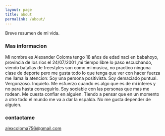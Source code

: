 ```yaml
---
layout: page
title: about
permalink: /about/
---
```

Breve resumen de mi vida.

### Mas informacion

Mi nombre es Alexander Coloma tengo 18 años de edad naci en babahoyo, provincia de los rios el 24/07/2001 ,mi tiempo libre lo paso escuchando, viendo batallas de freestyles son como mi musica, no practico ninguna clase de deporte pero me gusta todo lo que tenga que ver con hacer fuerza me llama la atencion:
Soy una persona positivista.
Soy demaciado puntual.
Vergonzoso.
Inquieto.
Me esfuerzo cuando es algo que es de mi interes y no para hasta conseguirlo.
Soy sociable con las personas que mas me rodean.
Me cuesta confiar en alguien.
Tiendo a pensar que en un momento a otro todo el mundo me va a dar la espalda.
No me gusta depender de alguien.

### contactame

[alexcoloma756@gmail.com](mailto:alexcoloma756@gmail.com)
